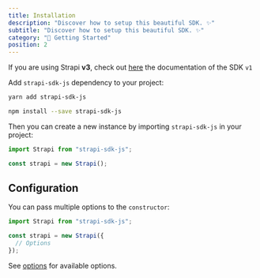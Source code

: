 ```yaml
---
title: Installation
description: "Discover how to setup this beautiful SDK. ✨"
subtitle: "Discover how to setup this beautiful SDK. ✨"
category: "🚀 Getting Started"
position: 2
---
```


<alert type="info">

If you are using Strapi **v3**, check out [here](https://v1-strapi-sdk-js.netlify.app) the documentation of the SDK `v1`

</alert>

Add `strapi-sdk-js` dependency to your project:

<code-group>
  <code-block label="Yarn" active>

```bash
yarn add strapi-sdk-js
```

  </code-block>
  <code-block label="NPM">

```bash
npm install --save strapi-sdk-js
```

  </code-block>
</code-group>

Then you can create a new instance by importing `strapi-sdk-js` in your project:

```js
import Strapi from "strapi-sdk-js";

const strapi = new Strapi();
```

## Configuration

You can pass multiple options to the `constructor`:

```js
import Strapi from "strapi-sdk-js";

const strapi = new Strapi({
  // Options
});
```

See [options](/api/options) for available options.
